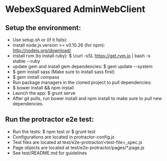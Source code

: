 WebexSquared AdminWebClient
===========================

Setup the environment:
---------------------
* Use setup.sh or (if it fails):
* install node.js version >= v0.10.26 (for npm): http://nodejs.org/download/
* install rvm (to install ruby): $ \curl -sSL https://get.rvm.io | bash -s stable --ruby
* update gem and install gem dependencies: $ gem update --system
* $ gem install sass (Make sure to install sass first)
* $ gem install compass
* Run package managers in the cloned project to pull dependencies:
* $ bower install && npm install
* Launch the app: $ grunt serve
* After git pulls, run bower install and npm install to make sure to pull new dependencies.

Run the protractor e2e test:
----------------------------

* Run the tests: $ npm test or $ grunt test
* Configurations are located in protractor-config.js
* Test files are located at test/e2e-protractor/\<test-file\>_spec.js
* Page objects are located at test/e2e-protractor/pages/*.page.js
* See test/README.md for guidelines
